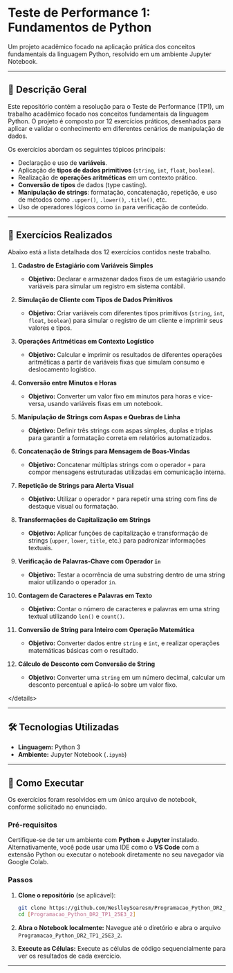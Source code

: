 

# Teste de Performance 1: Fundamentos de Python

Um projeto acadêmico focado na aplicação prática dos conceitos fundamentais da linguagem Python, resolvido em um ambiente Jupyter Notebook.

-----


##  📖 Descrição Geral

Este repositório contém a resolução para o Teste de Performance (TP1), um trabalho acadêmico focado nos conceitos fundamentais da linguagem Python. O projeto é composto por 12 exercícios práticos, desenhados para aplicar e validar o conhecimento em diferentes cenários de manipulação de dados.

Os exercícios abordam os seguintes tópicos principais:

  - Declaração e uso de **variáveis**.
  - Aplicação de **tipos de dados primitivos** (`string`, `int`, `float`, `boolean`).
  - Realização de **operações aritméticas** em um contexto prático.
  - **Conversão de tipos** de dados (type casting).
  - **Manipulação de strings**: formatação, concatenação, repetição, e uso de métodos como `.upper()`, `.lower()`, `.title()`, etc.
  - Uso de operadores lógicos como `in` para verificação de conteúdo.

-----

## 📝 Exercícios Realizados

Abaixo está a lista detalhada dos 12 exercícios contidos neste trabalho.


1.  **Cadastro de Estagiário com Variáveis Simples**

      - **Objetivo:** Declarar e armazenar dados fixos de um estagiário usando variáveis para simular um registro em sistema contábil.

2.  **Simulação de Cliente com Tipos de Dados Primitivos**

      - **Objetivo:** Criar variáveis com diferentes tipos primitivos (`string`, `int`, `float`, `boolean`) para simular o registro de um cliente e imprimir seus valores e tipos.

3.  **Operações Aritméticas em Contexto Logístico**

      - **Objetivo:** Calcular e imprimir os resultados de diferentes operações aritméticas a partir de variáveis fixas que simulam consumo e deslocamento logístico.

4.  **Conversão entre Minutos e Horas**

      - **Objetivo:** Converter um valor fixo em minutos para horas e vice-versa, usando variáveis fixas em um notebook.

5.  **Manipulação de Strings com Aspas e Quebras de Linha**

      - **Objetivo:** Definir três strings com aspas simples, duplas e triplas para garantir a formatação correta em relatórios automatizados.

6.  **Concatenação de Strings para Mensagem de Boas-Vindas**

      - **Objetivo:** Concatenar múltiplas strings com o operador `+` para compor mensagens estruturadas utilizadas em comunicação interna.

7.  **Repetição de Strings para Alerta Visual**

      - **Objetivo:** Utilizar o operador `*` para repetir uma string com fins de destaque visual ou formatação.

8.  **Transformações de Capitalização em Strings**

      - **Objetivo:** Aplicar funções de capitalização e transformação de strings (`upper`, `lower`, `title`, etc.) para padronizar informações textuais.

9.  **Verificação de Palavras-Chave com Operador `in`**

      - **Objetivo:** Testar a ocorrência de uma substring dentro de uma string maior utilizando o operador `in`.

10. **Contagem de Caracteres e Palavras em Texto**

      - **Objetivo:** Contar o número de caracteres e palavras em uma string textual utilizando `len()` e `count()`.

11. **Conversão de String para Inteiro com Operação Matemática**

      - **Objetivo:** Converter dados entre `string` e `int`, e realizar operações matemáticas básicas com o resultado.

12. **Cálculo de Desconto com Conversão de String**

      - **Objetivo:** Converter uma `string` em um número decimal, calcular um desconto percentual e aplicá-lo sobre um valor fixo.

\</details\>

-----

## 🛠️ Tecnologias Utilizadas

  - **Linguagem:** Python 3
  - **Ambiente:** Jupyter Notebook (`.ipynb`)

-----

## 🚀 Como Executar

Os exercícios foram resolvidos em um único arquivo de notebook, conforme solicitado no enunciado.

### Pré-requisitos

Certifique-se de ter um ambiente com **Python** e **Jupyter** instalado. Alternativamente, você pode usar uma IDE como o **VS Code** com a extensão Python ou executar o notebook diretamente no seu navegador via Google Colab.

### Passos

1.  **Clone o repositório** (se aplicável):

    ```bash
    git clone https://github.com/WeslleySoaresm/Programacao_Python_DR2_TP1_25E3_2.git
    cd [Programacao_Python_DR2_TP1_25E3_2]
    ```

2.  **Abra o Notebook localmente:**
    Navegue até o diretório e abra o arquivo `Programacao_Python_DR2_TP1_25E3_2`.

3.  **Execute as Células:**
    Execute as células de código sequencialmente para ver os resultados de cada exercício.

-----
